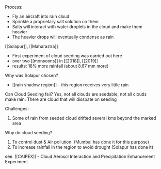 Process:
- Fly an aircraft into rain cloud 
- Sprinkle a proprietary salt solution on them
- Salts will interact with water droplets in the cloud and make them heavier
- The heavier drops will eventually condense as rain

[[Solapur]], [[Maharastra]]
- First experiment of cloud seeding was carried out here
- over two [[monsoons]] in [[2018]], [[2019]]
- results: 18% more rainfall (about 8.67 mm more)

Why was Solapur chosen?
- [[rain shadow region]] - this region receives very little rain

Can Cloud Seeding fail?
Yes, not all clouds are seedable, not all clouds make rain. There are cloud that will disspate on seeding


Challenges:
1. Some of rain from seeded cloud drifted several kms beyond the marked area

Why do cloud seeding?
1. To control dust & Air pollution. (Mumbai has done it for this purpose)
2. To increase rainfall in the region to avoid drought (Solapur has done it)

see:
[[CAIPEX]] - Cloud Aerosol Interaction and Precipitation Enhancement Experiment
